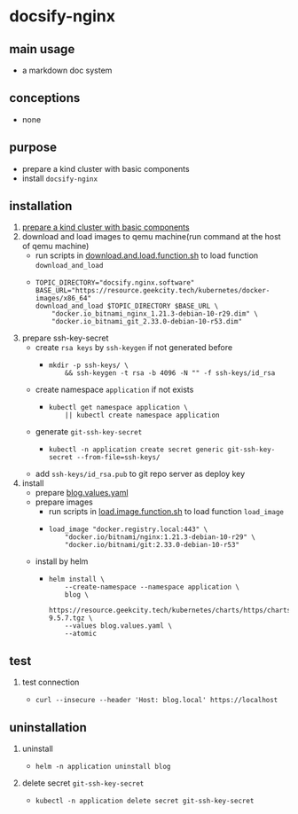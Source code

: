 # docsify-nginx

## main usage

* a markdown doc system

## conceptions

* none

## purpose

* prepare a kind cluster with basic components
* install `docsify-nginx`

## installation

1. [prepare a kind cluster with basic components](../basic/kind.cluster.md)
2. download and load images to qemu machine(run command at the host of qemu machine)
    * run scripts
      in [download.and.load.function.sh](../resources/create.qemu.machine.for.kind/download.and.load.function.sh.md) to
      load function `download_and_load`
    * ```shell
      TOPIC_DIRECTORY="docsify.nginx.software"
      BASE_URL="https://resource.geekcity.tech/kubernetes/docker-images/x86_64"
      download_and_load $TOPIC_DIRECTORY $BASE_URL \
          "docker.io_bitnami_nginx_1.21.3-debian-10-r29.dim" \
          "docker.io_bitnami_git_2.33.0-debian-10-r53.dim"
      ```
3. prepare ssh-key-secret
    * create `rsa keys` by `ssh-keygen` if not generated before
        + ```shell
          mkdir -p ssh-keys/ \
              && ssh-keygen -t rsa -b 4096 -N "" -f ssh-keys/id_rsa
          ```
    * create namespace `application` if not exists
        + ```shell
          kubectl get namespace application \
              || kubectl create namespace application
          ```
    * generate `git-ssh-key-secret`
        + ```shell
          kubectl -n application create secret generic git-ssh-key-secret --from-file=ssh-keys/
          ```
    * add `ssh-keys/id_rsa.pub` to git repo server as deploy key
4. install
    * prepare [blog.values.yaml](resources/docsify.nginx/blog.values.yaml.md)
    * prepare images
        + run scripts in [load.image.function.sh](../resources/load.image.function.sh.md) to load function `load_image`
        + ```shell
          load_image "docker.registry.local:443" \
              "docker.io/bitnami/nginx:1.21.3-debian-10-r29" \
              "docker.io/bitnami/git:2.33.0-debian-10-r53"
          ```
    * install by helm
        * ```shell
          helm install \
              --create-namespace --namespace application \
              blog \
              https://resource.geekcity.tech/kubernetes/charts/https/charts.bitnami.com/bitnami/nginx-9.5.7.tgz \
              --values blog.values.yaml \
              --atomic
          ```

## test

1. test connection
    * ```shell
      curl --insecure --header 'Host: blog.local' https://localhost
      ```

## uninstallation

1. uninstall
    * ```shell
      helm -n application uninstall blog
      ```
2. delete secret `git-ssh-key-secret`
    * ```shell
      kubectl -n application delete secret git-ssh-key-secret
      ```
